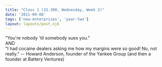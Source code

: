 ```yaml
---
title: "Class 1 (15.390, Wednesday, Week 2)"
date: '2011-09-08'
tags: ['new-enterprises', 'year-two']
layout: layouts/post.njk
---
```


"You're nobody 'til somebody sues you."\
AND\
"I had cocaine dealers asking me how my margins were so good! No, not really." -- Howard Anderson, founder of the Yankee Group (and then a founder at Battery Ventures)

